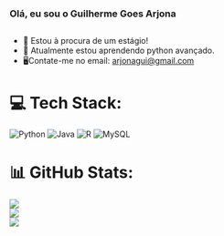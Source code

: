 ### Olá, eu sou o Guilherme Goes Arjona
##

- 🔭 Estou à procura de um estágio!
- 🌱 Atualmente estou aprendendo python avançado.
- 🖥Contate-me no email: arjonagui@gmail.com


# 💻 Tech Stack:
 ![Python](https://img.shields.io/badge/python-3670A0?style=for-the-badge&logo=python&logoColor=ffdd54) ![Java](https://img.shields.io/badge/java-%23ED8B00.svg?style=for-the-badge&logo=openjdk&logoColor=white) ![R](https://img.shields.io/badge/r-%23276DC3.svg?style=for-the-badge&logo=r&logoColor=white) ![MySQL](https://img.shields.io/badge/mysql-%2300000f.svg?style=for-the-badge&logo=mysql&logoColor=white)


# 📊 GitHub Stats:
![](https://github-readme-stats.vercel.app/api?username=arjonagui&theme=radical&hide_border=false&include_all_commits=false&count_private=false)<br/>
![](https://github-readme-streak-stats.herokuapp.com/?user=arjonagui&theme=radical&hide_border=false)<br/>
![](https://github-readme-stats.vercel.app/api/top-langs/?username=arjonagui&theme=radical&hide_border=false&include_all_commits=false&count_private=false&layout=compact)

